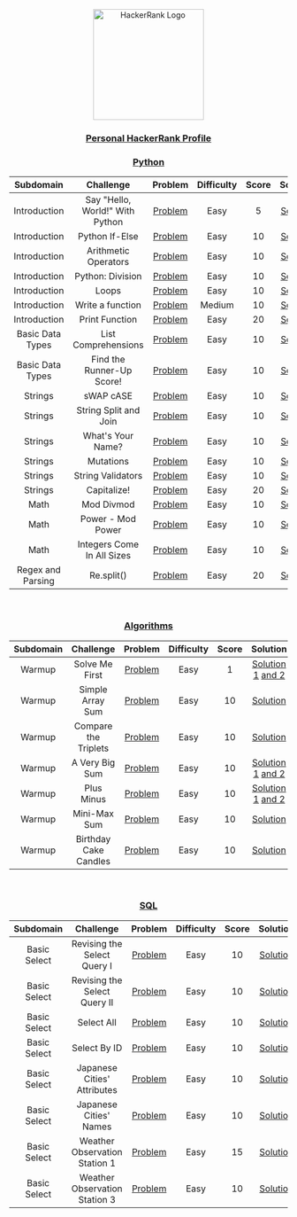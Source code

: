 <div align="center">
  <a href="https://www.hackerrank.com/dashboard">
     <img width="200" title="Click me!" alt="HackerRank Logo" src="https://user-images.githubusercontent.com/86655646/143421240-b96814f2-ba80-4232-9d24-2fc6157ed89d.png">
  </a>
  
  ### [Personal HackerRank Profile](https://www.hackerrank.com/isbndyrva "Click me!")
<div>
  
### <p align="center">[Python](https://www.hackerrank.com/domains/python "Click me!")</p>

|     Subdomain     |            Challenge            |                                            Problem                                            | Difficulty | Score |                               Solution                               |
| :---------------: | :-----------------------------: | :-------------------------------------------------------------------------------------------: | :--------: | :---: | :------------------------------------------------------------------: |
|   Introduction    | Say "Hello, World!" With Python |            [Problem](https://www.hackerrank.com/challenges/py-hello-world/problem)            |    Easy    |   5   |   [Solution](/Python/Introduction/say_hello_world_with_python.py)    |
|   Introduction    |         Python If-Else          |              [Problem](https://www.hackerrank.com/challenges/py-if-else/problem)              |    Easy    |  10   |          [Solution](/Python/Introduction/python_if_else.py)          |
|   Introduction    |      Arithmetic Operators       |     [Problem](https://www.hackerrank.com/challenges/python-arithmetic-operators/problem)      |    Easy    |  10   |       [Solution](/Python/Introduction/arithmetic_operators.py)       |
|   Introduction    |        Python: Division         |           [Problem](https://www.hackerrank.com/challenges/python-division/problem)            |    Easy    |  10   |         [Solution](/Python/Introduction/python_division.py)          |
|   Introduction    |              Loops              |             [Problem](https://www.hackerrank.com/challenges/python-loops/problem)             |    Easy    |  10   |              [Solution](/Python/Introduction/loops.py)               |
|   Introduction    |        Write a function         |           [Problem](https://www.hackerrank.com/challenges/write-a-function/problem)           |   Medium   |  10   |         [Solution](/Python/Introduction/write_a_function.py)         |
|   Introduction    |         Print Function          |             [Problem](https://www.hackerrank.com/challenges/python-print/problem)             |    Easy    |  20   |          [Solution](/Python/Introduction/print_function.py)          |
| Basic Data Types  |       List Comprehensions       |         [Problem](https://www.hackerrank.com/challenges/list-comprehensions/problem)          |    Easy    |  10   |   [Solution](/Python/Basic%20Data%20Types/list_comprehensions.py)    |
| Basic Data Types  |    Find the Runner-Up Score!    | [Problem](https://www.hackerrank.com/challenges/find-second-maximum-number-in-a-list/problem) |    Easy    |  10   | [Solution](/Python/Basic%20Data%20Types/find_the_runner_up_score.py) |
|      Strings      |            sWAP cASE            |              [Problem](https://www.hackerrank.com/challenges/swap-case/problem)               |    Easy    |  10   |               [Solution](/Python/Strings/swap_case.py)               |
|      Strings      |      String Split and Join      |     [Problem](https://www.hackerrank.com/challenges/python-string-split-and-join/problem)     |    Easy    |  10   |         [Solution](/Python/Strings/string_split_and_join.py)         |
|      Strings      |        What's Your Name?        |           [Problem](https://www.hackerrank.com/challenges/whats-your-name/problem)            |    Easy    |  10   |           [Solution](/Python/Strings/what_is_your_name.py)           |
|      Strings      |            Mutations            |           [Problem](https://www.hackerrank.com/challenges/python-mutations/problem)           |    Easy    |  10   |               [Solution](/Python/Strings/mutations.py)               |
|      Strings      |        String Validators        |          [Problem](https://www.hackerrank.com/challenges/string-validators/problem)           |    Easy    |  10   |           [Solution](/Python/Strings/string_validators.py)           |
|      Strings      |           Capitalize!           |              [Problem](https://www.hackerrank.com/challenges/capitalize/problem)              |    Easy    |  20   |              [Solution](/Python/Strings/capitalize.py)               |
|       Math        |           Mod Divmod            |          [Problem](https://www.hackerrank.com/challenges/python-mod-divmod/problem)           |    Easy    |  10   |                [Solution](/Python/Math/mod_divmod.py)                |
|       Math        |        Power - Mod Power        |        [Problem](https://www.hackerrank.com/challenges/python-power-mod-power/problem)        |    Easy    |  10   |             [Solution](/Python/Math/power_mod_power.py)              |
|       Math        |   Integers Come In All Sizes    |  [Problem](https://www.hackerrank.com/challenges/python-integers-come-in-all-sizes/problem)   |    Easy    |  10   |        [Solution](/Python/Math/integers_come_in_all_sizes.py)        |
| Regex and Parsing |           Re.split()            |               [Problem](https://www.hackerrank.com/challenges/re-split/problem)               |    Easy    |  20   |        [Solution](/Python/Regex%20and%20Parsing/re_split.py)         |

<br>
  
### <p align="center">[Algorithms](https://www.hackerrank.com/domains/algorithms "Click me!")</p>
  
| Subdomain |       Challenge       |                                     Problem                                    | Difficulty | Score |                                              Solution                                             |
|:---------:|:---------------------:|:------------------------------------------------------------------------------:|:----------:|:-----:|:-------------------------------------------------------------------------------------------------:|
|   Warmup  |     Solve Me First    |     [Problem](https://www.hackerrank.com/challenges/solve-me-first/problem)    |    Easy    |   1   | [Solution 1](/Algorithms/Warmup/solve_me_first.py) [and 2](/Algorithms/Warmup/solve_me_first.js) |
|   Warmup  |    Simple Array Sum   |    [Problem](https://www.hackerrank.com/challenges/simple-array-sum/problem)   |    Easy    |   10  |                         [Solution](/Algorithms/Warmup/simple_array_sum.js)                        |
|   Warmup  |  Compare the Triplets |  [Problem](https://www.hackerrank.com/challenges/compare-the-triplets/problem) |    Easy    |   10  |                       [Solution](/Algorithms/Warmup/compare_the_triplets.py)                      |
|   Warmup  |     A Very Big Sum    |     [Problem](https://www.hackerrank.com/challenges/a-very-big-sum/problem)    |    Easy    |   10  |  [Solution 1](/Algorithms/Warmup/a_very_big_sum.py) [and 2](/Algorithms/Warmup/a_very_big_sum.js) |
|   Warmup  |       Plus Minus      |       [Problem](https://www.hackerrank.com/challenges/plus-minus/problem)      |    Easy    |   10  |      [Solution 1](/Algorithms/Warmup/plus_minus.js) [and 2](/Algorithms/Warmup/plus_minus.py)     |
|   Warmup  |      Mini-Max Sum     |      [Problem](https://www.hackerrank.com/challenges/mini-max-sum/problem)     |    Easy    |   10  |                           [Solution](/Algorithms/Warmup/mini_max_sum.py)                          |
|   Warmup  | Birthday Cake Candles | [Problem](https://www.hackerrank.com/challenges/birthday-cake-candles/problem) |    Easy    |   10  |                      [Solution](/Algorithms/Warmup/birthday_cake_candles.py)                      |
  
<br>
    
### <p align="center">[SQL](https://www.hackerrank.com/domains/sql "Click me!")</p>
  
 |   Subdomain  |           Challenge           |                                         Problem                                        | Difficulty | Score |                             Solution                             |
|:------------:|:-----------------------------:|:--------------------------------------------------------------------------------------:|:----------:|:-----:|:----------------------------------------------------------------:|
| Basic Select |  Revising the Select Query I  |   [Problem](https://www.hackerrank.com/challenges/revising-the-select-query/problem)   |    Easy    |   10  |  [Solution](/SQL/Basic%20Select/revising_the_select_query1.sql) |
| Basic Select |  Revising the Select Query II |  [Problem](https://www.hackerrank.com/challenges/revising-the-select-query-2/problem)  |    Easy    |   10  |  [Solution](/SQL/Basic%20Select/revising_the_select_query2.sql)  |
| Basic Select |           Select All          |         [Problem](https://www.hackerrank.com/challenges/select-all-sql/problem)        |    Easy    |   10  |          [Solution](/SQL/Basic%20Select/select_all.sql)          |
| Basic Select |          Select By ID         |          [Problem](https://www.hackerrank.com/challenges/select-by-id/problem)         |    Easy    |   10  |         [Solution](/SQL/Basic%20Select/select_by_id.sql)         |
| Basic Select |  Japanese Cities' Attributes  |   [Problem](https://www.hackerrank.com/challenges/japanese-cities-attributes/problem)  |    Easy    |   10  |  [Solution](/SQL/Basic%20Select/japanese_cities_attributes.sql)  |
| Basic Select |     Japanese Cities' Names    |      [Problem](https://www.hackerrank.com/challenges/japanese-cities-name/problem)     |    Easy    |   10  |     [Solution](/SQL/Basic%20Select/japanese_cities_names.sql)    |
| Basic Select | Weather Observation Station 1 | [Problem](https://www.hackerrank.com/challenges/weather-observation-station-1/problem) |    Easy    |   15  | [Solution](/SQL/Basic%20Select/weather_observation_station1.sql) |
| Basic Select | Weather Observation Station 3 | [Problem](https://www.hackerrank.com/challenges/weather-observation-station-3/problem) |    Easy    |   10  | [Solution](/SQL/Basic%20Select/weather_observation_station3.sql) |
